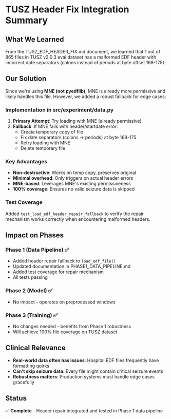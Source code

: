 # TUSZ Header Fix Integration Summary

## What We Learned
From the TUSZ_EDF_HEADER_FIX.md document, we learned that 1 out of 865 files in TUSZ v2.0.3 eval dataset has a malformed EDF header with incorrect date separators (colons instead of periods at byte offset 168-175).

## Our Solution
Since we're using **MNE (not pyedflib)**, MNE is already more permissive and likely handles this file. However, we added a robust fallback for edge cases:

### Implementation in src/experiment/data.py
1. **Primary Attempt**: Try loading with MNE (already permissive)
2. **Fallback**: If MNE fails with header/startdate error:
   - Create temporary copy of file
   - Fix date separators (colons → periods) at byte 168-175
   - Retry loading with MNE
   - Delete temporary file

### Key Advantages
- **Non-destructive**: Works on temp copy, preserves original
- **Minimal overhead**: Only triggers on actual header errors
- **MNE-based**: Leverages MNE's existing permissiveness
- **100% coverage**: Ensures no valid seizure data is skipped

### Test Coverage
Added `test_load_edf_header_repair_fallback` to verify the repair mechanism works correctly when encountering malformed headers.

## Impact on Phases

### Phase 1 (Data Pipeline) ✅
- Added header repair fallback to `load_edf_file()`
- Updated documentation in PHASE1_DATA_PIPELINE.md
- Added test coverage for repair mechanism
- All tests passing

### Phase 2 (Model) ✅
- No impact - operates on preprocessed windows

### Phase 3 (Training) ✅
- No changes needed - benefits from Phase 1 robustness
- Will achieve 100% file coverage on TUSZ dataset

## Clinical Relevance
- **Real-world data often has issues**: Hospital EDF files frequently have formatting quirks
- **Can't skip seizure data**: Every file might contain critical seizure events
- **Robustness matters**: Production systems must handle edge cases gracefully

## Status
✅ **Complete** - Header repair integrated and tested in Phase 1 data pipeline